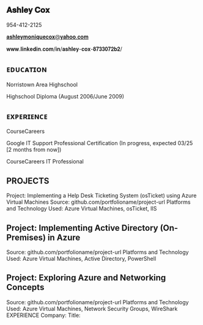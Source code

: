 ##  𝐀𝐬𝐡𝐥𝐞𝐲 𝐂𝐨𝐱
 
954-412-2125
 
 𝐚𝐬𝐡𝐥𝐞𝐲𝐦𝐨𝐧𝐢𝐪𝐮𝐞𝐜𝐨𝐱@𝐲𝐚𝐡𝐨𝐨.𝐜𝐨𝐦

 𝐰𝐰𝐰.𝐥𝐢𝐧𝐤𝐞𝐝𝐢𝐧.𝐜𝐨𝐦/𝐢𝐧/𝐚𝐬𝐡𝐥𝐞𝐲-𝐜𝐨𝐱-𝟖𝟕𝟑𝟑𝟎𝟕𝟐𝐛𝟐/
 
 ## ᴇᴅᴜᴄᴀᴛɪᴏɴ
 Norristown Area Highschool

Highschool Diploma    (August 2006/June 2009)
 
## ᴇxᴘᴇʀɪᴇɴᴄᴇ

 CourseCareers
 
 Google IT Support Professional Certification (In progress, expected 03/25 [2 months from now])

 CourseCareers IT Professional
 
 ## PROJECTS
 Project: Implementing a Help Desk Ticketing System (osTicket) using Azure Virtual Machines
 Source: github.com/portfolioname/project-url
 Platforms and Technology Used: Azure Virtual Machines, osTicket, IIS
 ## Project: Implementing Active Directory (On-Premises) in Azure
 Source: github.com/portfolioname/project-url
 Platforms and Technology Used: Azure Virtual Machines, Active Directory, PowerShell
##  Project: Exploring Azure and Networking Concepts
 Source: github.com/portfolioname/project-url
 Platforms and Technology Used: Azure Virtual Machines, Network Security Groups, WireShark
 EXPERIENCE
 Company: <Company Name>
 Title: <Title>
 ● Responsibility 1 (with metrics if possible)
 ● Responsibility 2
 ● Responsibility 3
 Company: <Company Name>
 Title: <Title>
 <General responsibilities (1 sentence)>
 SKILLS ANDTECHNOLOGIES
 Start Date- End Date
 Start Date- End Date
 Microsoft Office Suite, Help Desk, Ticketing System, Azure, Network Security Groups, Firewalls, ACLs (Access Contro
